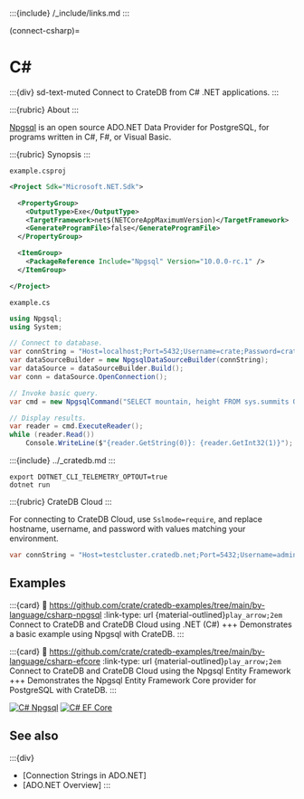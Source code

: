 :::{include} /_include/links.md
:::

(connect-csharp)=
# C#

:::{div} sd-text-muted
Connect to CrateDB from C# .NET applications.
:::

:::{rubric} About
:::

[Npgsql] is an open source ADO\.NET Data Provider for PostgreSQL, for programs
written in C#, F#, or Visual Basic.

:::{rubric} Synopsis
:::

`example.csproj`
```xml
<Project Sdk="Microsoft.NET.Sdk">

  <PropertyGroup>
    <OutputType>Exe</OutputType>
    <TargetFramework>net$(NETCoreAppMaximumVersion)</TargetFramework>
    <GenerateProgramFile>false</GenerateProgramFile>
  </PropertyGroup>

  <ItemGroup>
    <PackageReference Include="Npgsql" Version="10.0.0-rc.1" />
  </ItemGroup>

</Project>
```
`example.cs`
```c#
using Npgsql;
using System;

// Connect to database.
var connString = "Host=localhost;Port=5432;Username=crate;Password=crate;Database=doc;Sslmode=disable";
var dataSourceBuilder = new NpgsqlDataSourceBuilder(connString);
var dataSource = dataSourceBuilder.Build();
var conn = dataSource.OpenConnection();

// Invoke basic query.
var cmd = new NpgsqlCommand("SELECT mountain, height FROM sys.summits ORDER BY height DESC LIMIT 3", conn);

// Display results.
var reader = cmd.ExecuteReader();
while (reader.Read())
    Console.WriteLine($"{reader.GetString(0)}: {reader.GetInt32(1)}");
```

:::{include} ../_cratedb.md
:::
```shell
export DOTNET_CLI_TELEMETRY_OPTOUT=true
dotnet run
```

:::{rubric} CrateDB Cloud
:::

For connecting to CrateDB Cloud, use `Sslmode=require`, and
replace hostname, username, and password with values matching
your environment.
```c#
var connString = "Host=testcluster.cratedb.net;Port=5432;Username=admin;Password=password;Database=doc;Sslmode=require";
```

## Examples

:::{card}
:link: https://github.com/crate/cratedb-examples/tree/main/by-language/csharp-npgsql
:link-type: url
{material-outlined}`play_arrow;2em`
Connect to CrateDB and CrateDB Cloud using .NET (C#)
+++
Demonstrates a basic example using Npgsql with CrateDB.
:::

:::{card}
:link: https://github.com/crate/cratedb-examples/tree/main/by-language/csharp-efcore
:link-type: url
{material-outlined}`play_arrow;2em`
Connect to CrateDB and CrateDB Cloud using the Npgsql Entity Framework
+++
Demonstrates the Npgsql Entity Framework Core provider for PostgreSQL with CrateDB.
:::

[![C# Npgsql](https://github.com/crate/cratedb-examples/actions/workflows/lang-csharp-npgsql.yml/badge.svg)](https://github.com/crate/cratedb-examples/actions/workflows/lang-csharp-npgsql.yml)
[![C# EF Core](https://github.com/crate/cratedb-examples/actions/workflows/lang-csharp-efcore.yml/badge.svg)](https://github.com/crate/cratedb-examples/actions/workflows/lang-csharp-efcore.yml)

## See also

:::{div}
- [Connection Strings in ADO.NET]
- [ADO.NET Overview]
:::


[Npgsql]: https://www.npgsql.org/
